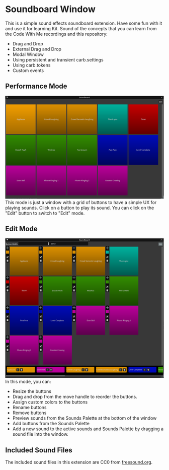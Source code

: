 # Soundboard Window

This is a simple sound effects soundboard extension. Have some fun with it and use it for learning
Kit. Sound of the concepts that you can learn from the Code With Me recordings and this repository:
- Drag and Drop
- External Drag and Drop
- Modal Window
- Using persistent and transient carb.settings
- Using carb.tokens
- Custom events

## Performance Mode
![](../data/soundboard_preview.png)
This mode is just a window with a grid of buttons to have a simple UX for playing sounds. Click on a button to play its sound. You can click on the "Edit" button to switch to "Edit" mode.

## Edit Mode 
![](../data/edit_mode.png)
In this mode, you can:
- Resize the buttons
- Drag and drop from the move handle to reorder the buttons.
- Assign custom colors to the buttons
- Rename buttons
- Remove buttons
- Preview sounds from the Sounds Palette at the bottom of the window
- Add buttons from the Sounds Palette
- Add a new sound to the active sounds and Sounds Palette by dragging a sound file into the window.

## Included Sound Files 
The included sound files in this extension are CC0 from [freesound.org](https://freesound.org).
